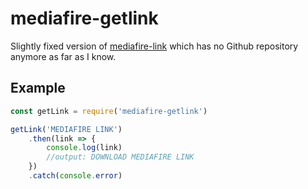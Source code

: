 # mediafire-getlink

Slightly fixed version of [mediafire-link](https://www.npmjs.com/package/mediafire-link) which has no Github repository anymore as far as I know.

## Example

```js
const getLink = require('mediafire-getlink')

getLink('MEDIAFIRE LINK')
    .then(link => {
        console.log(link)
        //output: DOWNLOAD MEDIAFIRE LINK
    })
    .catch(console.error)